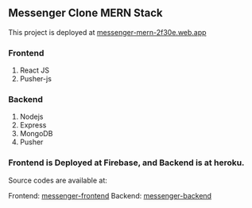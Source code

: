 ## Messenger Clone MERN Stack

This project is deployed at [messenger-mern-2f30e.web.app](https://messenger-mern-2f30e.web.app/)

### Frontend
1. React JS
2. Pusher-js

### Backend 
1. Nodejs
2. Express
3. MongoDB
4. Pusher



### Frontend  is Deployed at Firebase, and Backend is at heroku.

Source codes are available at:

Frontend: [messenger-frontend](https://github.com/usamavarikkottil/messenger-clone-mern-frontend)
Backend: [messenger-backend](https://github.com/usamavarikkottil/messenger-clone-mern-backend)